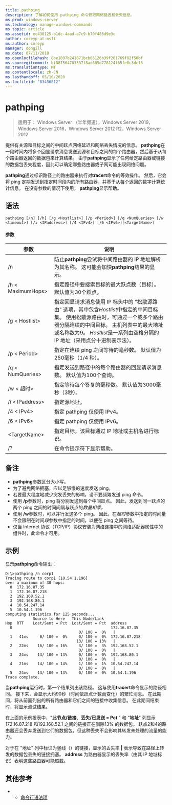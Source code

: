 ```yaml
---
title: pathping
description: 了解如何使用 pathping 命令获取网络延迟和丢失信息。
ms.prod: windows-server
ms.technology: manage-windows-commands
ms.topic: article
ms.assetid: ec430125-b1dc-4aad-a7c9-b70f486d9e3c
author: coreyp-at-msft
ms.author: coreyp
manager: dongill
ms.date: 07/11/2018
ms.openlocfilehash: 8be1897b241871bcb65126b39f201769f82f50bf
ms.sourcegitcommit: bf887504703337f8ad685d778124f65fe8c3dc13
ms.translationtype: MT
ms.contentlocale: zh-CN
ms.lasthandoff: 05/16/2020
ms.locfileid: "83436812"
---
```

# <a name="pathping"></a>pathping

> 适用于： Windows Server （半年频道），Windows Server 2019，Windows Server 2016，Windows Server 2012 R2，Windows Server 2012

提供有关源和目标之间的中间跃点网络延迟和网络丢失情况的信息。 **pathping**在一段时间内将多个回显请求消息发送到源和目标之间的每个路由器，然后基于从每个路由器返回的数据包来计算结果。 由于**pathping**显示了任何给定路由器或链接的数据包丢失程度，因此可以确定哪些路由器或子网可能出现网络问题。

**pathping**通过标识路径上的路由器来执行对**tracert**命令的等效操作。 然后，它会将 ping 定期发送到指定时间段内的所有路由器，并基于从每个返回的数字计算统计信息。 在没有参数的情况下使用， **pathping**显示帮助。

## <a name="syntax"></a>语法
```
pathping [/n] [/h] [/g <Hostlist>] [/p <Period>] [/q <NumQueries> [/w <timeout>] [/i <IPaddress>] [/4 <IPv4>] [/6 <IPv6>][<TargetName>]
```
#### <a name="parameters"></a>参数
|参数|说明|
|-------|--------|
|/n|防止**pathping**尝试将中间路由器的 IP 地址解析为其名称。 这可能会加快**pathping**结果的显示。|
|/h \< MaximumHops>|指定路径中要搜索目标的最大跃点数（目标）。 默认值为30个跃点。|
|/g \< Hostlist>|指定回显请求消息使用 IP 标头中的 "松散源路由" 选项，其中包含*Hostlist*中指定的中间目标集。 使用松散源路由时，可通过一个或多个路由器分隔连续的中间目标。 主机列表中的最大地址或名称数为9。 *Hostlist*是一系列由空格分隔的 IP 地址（采用点分十进制表示法）。|
|/p \< Period>|指定在连续 ping 之间等待的毫秒数。 默认值为250毫秒（1/4 秒）。|
|/q \< NumQueries>|指定发送到路径中的每个路由器的回显请求消息数。 默认值为100个查询。|
|/w \< 超时>|指定等待每个答复的毫秒数。 默认值为3000毫秒（3秒）。|
|/i \< IPaddress>|指定源地址。|
|/4 \< IPv4>|指定 pathping 仅使用 IPv4。|
|/6 \< IPv6>|指定 pathping 仅使用 IPv6。|
|\<TargetName>|指定目标，该目标通过 IP 地址或主机名进行标识。|
|/?|在命令提示符下显示帮助。|

## <a name="remarks"></a>备注
-   **pathping**参数区分大小写。
-   为了避免网络拥塞，应以足够慢的速度发送 ping。
-   若要最大程度地减少突发丢失的影响，请不要频繁发送 ping 命令。
-   使用 **/p**参数时，ping 将分别发送到每个中间跃点。 因此，发送到同一跃点的两个 ping 之间的时间间隔与跃点的*数量相乘。*
-   使用 **/w**参数时，可以并行发送多个 ping。 因此，在*超时*参数中指定的时间量不会限制在时间*段*参数中指定的时间，以便在 ping 之间等待。
-   仅当 Internet 协议（TCP/IP）协议安装为网络连接中的网络适配器属性中的组件时，此命令才可用。

## <a name="examples"></a>示例

显示**pathping**命令输出：

```
D:\>pathping /n corp1
Tracing route to corp1 [10.54.1.196]
over a maximum of 30 hops:
  0  172.16.87.35
  1  172.16.87.218
  2  192.168.52.1
  3  192.168.80.1
  4  10.54.247.14
  5  10.54.1.196
computing statistics for 125 seconds...
            Source to Here   This Node/Link
Hop  RTT    Lost/Sent = Pct  Lost/Sent = Pct  address
  0                                           172.16.87.35
                                0/ 100 =  0%   |
  1   41ms     0/ 100 =  0%     0/ 100 =  0%  172.16.87.218
                               13/ 100 = 13%   |
  2   22ms    16/ 100 = 16%     3/ 100 =  3%  192.168.52.1
                                0/ 100 =  0%   |
  3   24ms    13/ 100 = 13%     0/ 100 =  0%  192.168.80.1
                                0/ 100 =  0%   |
  4   21ms    14/ 100 = 14%     1/ 100 =  1%  10.54.247.14
                                0/ 100 =  0%   |
  5   24ms    13/ 100 = 13%     0/ 100 =  0%  10.54.1.196
Trace complete.
```
当**pathping**运行时，第一个结果列出该路径。 这与使用**tracert**命令显示的路径相同。 接下来，会显示大约90秒（时间依跃点计数而变化）的繁忙消息。 在此期间，将从前面列出的所有路由器和它们之间的链接中收集信息。 在此期间结束时，将显示测试结果。

在上面的示例报表中，"**此节点/链接**、**丢失/已发送 = Pct** " 和 "**地址**" 列显示172.16.87.218 和192.168.52.1 之间的链接正在删除13% 的数据包。 跃点2和4的路由器还会丢弃发送到它们的数据包，但这种丢失不会影响其转发未处理的流量的能力。

对于在 "地址" 列中标识为竖线（）的链接，显示的丢失率 **|** 表示导致在路径上转发的数据包丢失的链接拥塞。 **address** 为路由器显示的丢失率（由其 IP 地址标识）表明这些路由器可能超载。

## <a name="additional-references"></a>其他参考
-   - [命令行语法项](command-line-syntax-key.md)